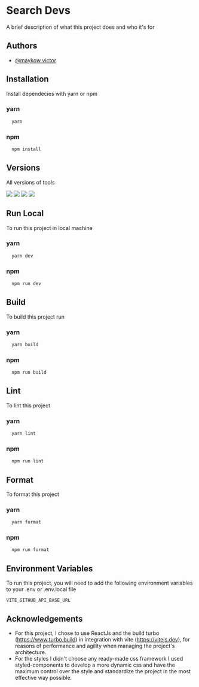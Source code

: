 # Search Devs

A brief description of what this project does and who it's for

## Authors

- [@maykow victor](https://www.github.com/maykowww)

## Installation

Install dependecies with yarn or npm

### yarn

```bash
  yarn
```

### npm

```bash
  npm install
```

## Versions

All versions of tools

[![](https://img.shields.io/badge/Node-18.14.0-green.svg)](https://nodejs.org/en/)
[![](https://img.shields.io/badge/React-18.0.27-blue.svg)](https://pt-br.reactjs.org)
[![](https://img.shields.io/badge/Vite-^4.1.0-pink.svg)](https://vitejs.dev/)
[![](https://img.shields.io/badge/Turbo-Latest-red.svg)](https://turbo.build)

## Run Local

To run this project in local machine

### yarn

```bash
  yarn dev
```

### npm

```bash
  npm run dev
```

## Build

To build this project run

### yarn

```bash
  yarn build
```

### npm

```bash
  npm run build
```

## Lint

To lint this project

### yarn

```bash
  yarn lint
```

### npm

```bash
  npm run lint
```

## Format

To format this project

### yarn

```bash
  yarn format
```

### npm

```bash
  npm run format
```

## Environment Variables

To run this project, you will need to add the following environment variables to your .env or .env.local file

`VITE_GITHUB_API_BASE_URL`

## Acknowledgements

- For this project, I chose to use ReactJs and the build turbo (https://www.turbo.build) in integration with vite (https://vitejs.dev), for reasons of performance and agility when managing the project's architecture.
- For the styles I didn't choose any ready-made css framework I used styled-components to develop a more dynamic css and have the maximum control over the style and standardize the project in the most effective way possible.
